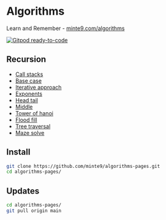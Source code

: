 # Algorithms

Learn and Remember - [minte9.com/algorithms](https://www.minte9.com/java/algorithms)

[![Gitpod ready-to-code](https://img.shields.io/badge/Gitpod-ready--to--code-blue?logo=gitpod)](https://gitpod.io/#https://github.com/minte9/algorithms)


## Recursion

- [Call stacks](./main/recursion/#call-stacks) 
- [Base case](./main/recursion/#base-case) 
- [Iterative approach](main/recursion/#iterative-approach) 
- [Exponents](main/recursion/#exponents)
- [Head tail](main/recursion/#head-tail) 
- [Middle](main/recursion/#middle)
- [Tower of hanoi](main/recursion/#tower-of-hanoi)  
- [Flood fill](main/recursion/#flood-fill) 
- [Tree traversal](main/recursion/#tree-traversal)  
- [Maze solve](main/recursion/#maze-solve)  



## Install

~~~sh
git clone https://github.com/minte9/algorithms-pages.git
cd algorithms-pages/
~~~

## Updates

~~~sh
cd algorithms-pages/
git pull origin main
~~~
